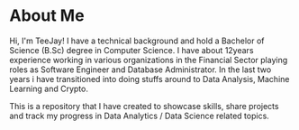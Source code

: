 # About Me
Hi, I'm TeeJay! I have a technical background and hold a Bachelor of Science (B.Sc) degree in Computer Science. I have about 12years experience working in various organizations in the Financial Sector playing roles as Software Engineer and Database Administrator. In the last two years i have transitioned into doing stuffs around to Data Analysis, Machine Learning and Crypto.

This is a repository that I have created to showcase skills, share projects and track my progress in Data Analytics / Data Science related topics.
